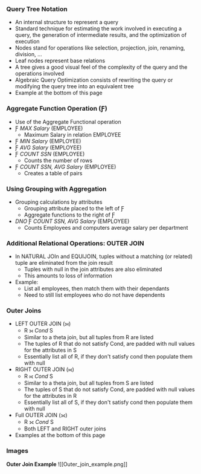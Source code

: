 ### Query Tree Notation
 - An internal structure to represent a query
 - Standard technique for estimating the work involved in executing a query, the generation of intermediate results, and the optimization of execution
 - Nodes stand for operations like selection, projection, join, renaming, division, ...
 - Leaf nodes represent base relations
 - A tree gives a good visual feel of the complexity of the query and the operations involved
 - Algebraic Query Optimization consists of rewriting the query or modifying the query tree into an equivalent tree
 - Example at the bottom of this page

### Aggregate Function Operation (Ƒ)
 - Use of the Aggregate Functional operation
 - Ƒ _MAX Salary_ (EMPLOYEE)
	 - Maximum Salary in relation EMPLOYEE
 - Ƒ _MIN Salary_ (EMPLOYEE)
 - Ƒ _AVG Salary_ (EMPLOYEE)
 - Ƒ _COUNT SSN_ (EMPLOYEE)
	 - Counts the number of rows
 - Ƒ _COUNT SSN, AVG Salary_ (EMPLOYEE)
	 - Creates a table of pairs

### Using Grouping with Aggregation
 - Grouping calculations by attributes
	 - Grouping attribute placed to the left of Ƒ
	 - Aggregate functions to the right of Ƒ
 - _DNO_ Ƒ _COUNT SSN, AVG Salary_ (EMPLOYEE)
	 - Counts Employees and computers average salary per department

### Additional Relational Operations: OUTER JOIN
 - In NATURAL JOIn and EQUIJOIN, tuples without a matching (or related) tuple are eliminated from the join result
	 - Tuples with null in the join attributes are also eliminated
	 - This amounts to loss of information
 - Example:
	 - List all employees, then match them with their dependants
	 - Need to still list employees who do not have dependents

### Outer Joins
 - LEFT OUTER JOIN (⟕)
	 - R ⟕ _Cond_ S
	 - Similar to a theta join, but all tuples from R are listed
	 - The tuples of R that do not satisfy Cond, are padded with null values for the attributes in S
	 - Essentially list all of R, if they don't satisfy cond then populate them with null
 - RIGHT OUTER JOIN (⟖)
	 - R ⟖ _Cond_ S
	 - Similar to a theta join, but all tuples from S are listed
	 - The tuples of S that do not satisfy Cond, are padded with null values for the attributes in R
	 - Essentially list all of S, if they don't satisfy cond then populate them with null
 - Full OUTER JOIN (⟗)
	 - R ⟗ _Cond_ S
	 - Both LEFT and RIGHT outer joins
 - Examples at the bottom of this page

### Images
**Outer Join Example**
![[Outer_join_example.png]]